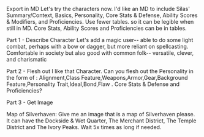 

Export in MD
Let's try the characters now. I'd like an MD to include Silas' Summary/Context, Basics, Personality, Core Stats & Defense, Ability Scores & Modifiers, and Proficiencies. Use fewer tables. so it can be legible when still in MD. Core Stats, Ability Scores and Proficiencies can be in tables.


Part 1 - Describe Character
Let's add a magic user-- able to do some light combat, perhaps with a bow or dagger, but more reliant on spellcasting. Comfortable in society but also good with common folk-- versatile, clever, and charismatic




Part 2 - Flesh out
I like that Character. Can you flesh out the Personality in the form of : Alignment,Class Feature,Weapons,Armor,Gear,Background Feature,Personality Trait,Ideal,Bond,Flaw . Core Stats & Defense and Proficiencies?


Part 3 - Get Image



Map of Silverhaven:
Give me an image that is a map of Silverhaven please. It can have the Dockside & Wet Quarter, The Merchant District, The Temple District and The Ivory Peaks. Wait 5x times as long if needed.
